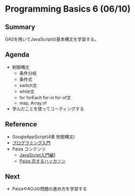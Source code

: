 # Programming Basics 6 (06/10)

## Summary

GASを用いてJavaScriptの基本構文を学習する。

## Agenda

- 制御構文
  - 条件分岐
  - 条件式
  - switch文
  - while文
  - for forEach for-in for-of文
  - map, Array.of
- 学んだことを使ってコーディングする

## Reference

- GoogleAppScript(4章 制御構文)
- [プログラミング入門](https://onlinejudge.u-aizu.ac.jp/courses/lesson/2/ITP1/1)
- Paiza コンテンツ
  - [JavaScript入門編1](https://paiza.jp/works/js/primer/beginner-js1)
  - [Paiza 恋するハッカソン](https://paiza.jp/poh/hatsukoi)

## Next

- PaizaやAOJの問題の進め方を学習する
